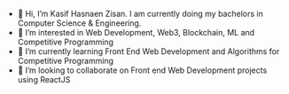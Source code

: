 - 👋 Hi, I’m Kasif Hasnaen Zisan. I am currently doing my bachelors in Computer Science & Engineering.
- 👀 I’m interested in Web Development, Web3, Blockchain, ML and Competitive Programming
- 🌱 I’m currently learning Front End Web Development and Algorithms for Competitive Programming
- 💞️ I’m looking to collaborate on Front end Web Development projects using ReactJS


